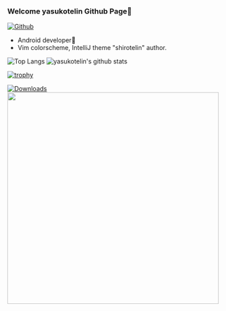 ### Welcome yasukotelin Github Page🧸

[![Github](https://img.shields.io/github/followers/yasukotelin?label=Follow&style=social)](https://github.com/yasukotelin)

* Android developer🚀
* Vim colorscheme, IntelliJ theme "shirotelin" author.

![Top Langs](https://github-readme-stats.vercel.app/api/top-langs/?username=yasukotelin&hide=html)
![yasukotelin's github stats](https://github-readme-stats.vercel.app/api?username=yasukotelin&show_icons=true&count_private=true&line_height=40)

[![trophy](https://github-profile-trophy.vercel.app/?username=yasukotelin)](https://github.com/ryo-ma/github-profile-trophy)

[![Downloads](https://img.shields.io/jetbrains/plugin/d/13104-shirotelin)](https://plugins.jetbrains.com/plugin/13104-shirotelin)  
<img src="https://github.com/yasukotelin/yasukotelin/assets/31115673/17ecbd8d-bbd2-44f5-a028-d330be229561" width="480px">
